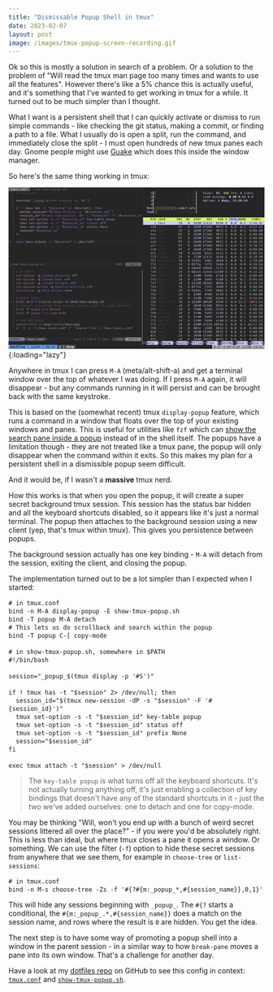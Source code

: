 ```yaml
---
title: "Dismissable Popup Shell in tmux"
date: 2023-02-07
layout: post
image: /images/tmux-popup-screen-recording.gif
---
```


Ok so this is mostly a solution in search of a problem. Or a solution to the problem of "Will read the tmux man page too many times and wants to use all the features". However there's like a 5% chance this is actually useful, and it's something that I've wanted to get working in tmux for a while. It turned out to be much simpler than I thought.

What I want is a persistent shell that I can quickly activate or dismiss to run simple commands - like checking the git status, making a commit, or finding a path to a file. What I usually do is open a split, run the command, and immediately close the split - I must open hundreds of new tmux panes each day. Gnome people might use [Guake](http://guake.org) which does this inside the window manager.

So here's the same thing working in tmux:

![a screencast showing tmux with two panes, then an overlay window appears on top and a command is run before the overlay is dismissed](/images/tmux-popup-screen-recording.gif){:loading="lazy"}

Anywhere in tmux I can press `M-A` (meta/alt-shift-a) and get a terminal window over the top of whatever I was doing. If I press `M-A` again, it will disappear - but any commands running in it will persist and can be brought back with the same keystroke.

This is based on the (somewhat recent) tmux `display-popup` feature, which runs a command in a window that floats over the top of your existing windows and panes. This is useful for utilities like `fzf` which can [show the search pane inside a popup](https://dev.to/joshmedeski/popup-history-with-tmux-and-fzf-5de5) instead of in the shell itself. The popups have a limitation though - they are not treated like a tmux pane, the popup will only disappear when the command within it exits. So this makes my plan for a persistent shell in a dismissible popup seem difficult.

And it would be, if I wasn't a **massive** tmux nerd.

How this works is that when you open the popup, it will create a super secret background tmux session. This session has the status bar hidden and all the keyboard shortcuts disabled, so it appears like it's just a normal terminal. The popup then attaches to the background session using a new client (yep, that's tmux within tmux). This gives you persistence between popups.

The background session actually has one key binding - `M-A` will detach from the session, exiting the client, and closing the popup.

The implementation turned out to be a lot simpler than I expected when I started:

```shell
# in tmux.conf
bind -n M-A display-popup -E show-tmux-popup.sh
bind -T popup M-A detach
# This lets us do scrollback and search within the popup
bind -T popup C-[ copy-mode

# in show-tmux-popup.sh, somewhere in $PATH
#!/bin/bash

session="_popup_$(tmux display -p '#S')"

if ! tmux has -t "$session" 2> /dev/null; then
  session_id="$(tmux new-session -dP -s "$session" -F '#{session_id}')"
  tmux set-option -s -t "$session_id" key-table popup
  tmux set-option -s -t "$session_id" status off
  tmux set-option -s -t "$session_id" prefix None
  session="$session_id"
fi

exec tmux attach -t "$session" > /dev/null
```

> The `key-table popup` is what turns off all the keyboard shortcuts. It's not actually turning anything off, it's just enabling a collection of key bindings that doesn't have any of the standard shortcuts in it - just the two we've added ourselves: one to detach and one for copy-mode.

You may be thinking "Will, won't you end up with a bunch of weird secret sessions littered all over the place?" - if you were you'd be absolutely right. This is less than ideal, but where tmux closes a pane it opens a window. Or something. We can use the filter (`-f`) option to hide these secret sessions from anywhere that we see them, for example in `choose-tree` or `list-sessions`:

```shell
# in tmux.conf
bind -n M-s choose-tree -Zs -f '#{?#{m:_popup_*,#{session_name}},0,1}'
```

This will hide any sessions beginning with `_popup_`. The `#{?` starts a conditional, the `#{m:_popup_.*,#{session_name}}` does a match on the session name, and rows where the result is `0` are hidden. You get the idea.

The next step is to have some way of promoting a popup shell into a window in the parent session - in a similar way to how `break-pane` moves a pane into its own window. That's a challenge for another day.

Have a look at my [dotfiles repo](https://github.com/willhbr/dotfiles) on GitHub to see this config in context: [`tmux.conf`](https://github.com/willhbr/dotfiles/blob/d2d129628cfba248f44e5705f4e0e153193130ca/tmux/tmux.conf#L112) and [`show-tmux-popup.sh`](https://github.com/willhbr/dotfiles/blob/d2d129628cfba248f44e5705f4e0e153193130ca/bin/show-tmux-popup.sh).
